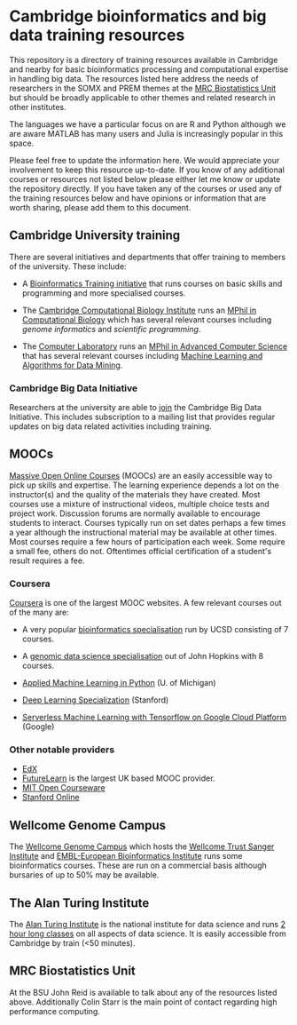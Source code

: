 # Cambridge bioinformatics and big data training resources
This repository is a directory of training resources available in Cambridge and
nearby for basic bioinformatics processing and computational expertise in
handling big data. The resources listed here address the needs of
researchers in the SOMX and PREM themes at the [MRC Biostatistics
Unit](https://www.mrc-bsu.cam.ac.uk/) but should be broadly applicable to other
themes and related research in other institutes.

The languages we have a particular focus on are R and Python although we are
aware MATLAB has many users and Julia is increasingly popular in this space.

Please feel free to update the information here. We would appreciate your
involvement to keep this resource up-to-date. If you know of any additional
courses or resources not listed below please either let me know or update the
repository directly. If you have taken any of the courses or used
any of the training resources below and have opinions or information that are
worth sharing, please add them to this document.


## Cambridge University training
There are several initiatives and departments that offer training to members of
the university. These include:

* A [Bioinformatics Training initiative](https://bioinfotraining.bio.cam.ac.uk/postgraduate)
  that runs courses on basic skills and programming and more specialised courses.

* The [Cambridge Computational Biology Institute](https://www.ccbi.cam.ac.uk/)
  runs an [MPhil in Computational Biology](http://www.maths.cam.ac.uk/postgrad/mphil/compbio)
  which has several relevant courses including *genome informatics* and
  *scientific programming*.

* The [Computer Laboratory](http://www.cl.cam.ac.uk/) runs an [MPhil in
  Advanced Computer Science](https://www.cst.cam.ac.uk/admissions/acs/index.html)
  that has several relevant courses including [Machine Learning and
  Algorithms for Data Mining](http://www.cl.cam.ac.uk/teaching/1718/L42/).

### Cambridge Big Data Initiative
Researchers at the university are able to
[join](https://www.bigdata.cam.ac.uk/contact-us/join-us) the Cambridge Big Data
Initiative. This includes subscription to a mailing list that provides regular
updates on big data related activities including training.


## MOOCs
[Massive Open Online
Courses](https://en.wikipedia.org/wiki/Massive_open_online_course) (MOOCs) are
an easily accessible way to pick up skills and expertise. The learning
experience depends a lot on the instructor(s) and the quality of the materials
they have created. Most courses use a mixture of instructional videos, multiple
choice tests and project work. Discussion forums are normally available to
encourage students to interact. Courses typically run on set dates perhaps
a few times a year although the instructional material may be available at
other times. Most courses require a few hours of participation each week. Some
require a small fee, others do not. Oftentimes official certification
of a student's result requires a fee.

### Coursera
[Coursera](https://www.coursera.org/) is one of the largest MOOC websites.
A few relevant courses out of the many are:

* A very popular [bioinformatics
  specialisation](https://www.coursera.org/specializations/bioinformatics)
  run by UCSD consisting of 7 courses.

* A [genomic data science
  specialisation](https://www.coursera.org/specializations/genomic-data-science)
  out of John Hopkins with 8 courses.

* [Applied Machine Learning in
  Python](https://www.coursera.org/learn/python-machine-learning)
  (U. of Michigan)

* [Deep Learning
  Specialization](https://www.coursera.org/specializations/deep-learning)
  (Stanford)

* [Serverless Machine Learning with Tensorflow on Google Cloud
  Platform](https://www.coursera.org/learn/serverless-machine-learning-gcp)
  (Google)


### Other notable providers
* [EdX](https://www.edx.org/)
* [FutureLearn](https://www.futurelearn.com/) is the largest UK based MOOC provider.
* [MIT Open Courseware](https://ocw.mit.edu/index.htm)
* [Stanford Online](http://online.stanford.edu/)


## Wellcome Genome Campus
The [Wellcome Genome
Campus](https://coursesandconferences.wellcomegenomecampus.org/) which hosts
the [Wellcome Trust Sanger Institute](https://www.sanger.ac.uk/) and
[EMBL-European Bioinformatics Institute](http://www.ebi.ac.uk/) runs some
bioinformatics courses. These are run on a commercial basis although bursaries
of up to 50% may be available.


## The Alan Turing Institute
The [Alan Turing Institute](https://www.turing.ac.uk/) is the national
institute for data science and runs [2 hour long
classes](https://www.turing.ac.uk/events/) on all aspects of data science. It
is easily accessible from Cambridge by train (<50 minutes).


## MRC Biostatistics Unit
At the BSU John Reid is available to talk about any of the resources listed
above. Additionally Colin Starr is the main point of contact regarding high
performance computing.
